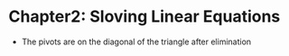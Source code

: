 # Chapter2: Sloving Linear Equations

* The pivots are on the diagonal of the triangle after elimination
